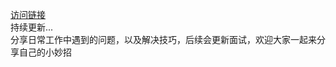 
[访问链接](http://liuchang567.github.io/workx/)  
持续更新...  
分享日常工作中遇到的问题，以及解决技巧，后续会更新面试，欢迎大家一起来分享自己的小妙招
